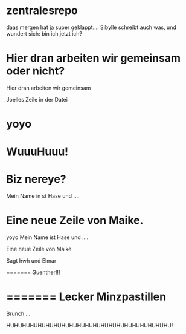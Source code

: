 zentralesrepo
=============

daas mergen hat ja super geklappt.... 
Sibylle schreibt auch was, und wundert sich: bin ich jetzt ich?

Hier dran arbeiten wir gemeinsam oder nicht?
=======
Hier dran arbeiten wir gemeinsam


Joelles Zeile in der Datei

yoyo
=======

WuuuHuuu!
=======

Biz nereye?
===========

Mein Name in st Hase und ....

Eine neue Zeile von Maike.
=======
yoyo
Mein Name ist Hase und ....

Eine neue Zeile von Maike.

Sagt hwh
und Elmar

=======
Guenther!!!


=======
Lecker Minzpastillen
====================

Brunch ...












HUHUHUHUHUHUHUHUHUHUHUHUHUHUHUHUHUHUHUHUHU!
